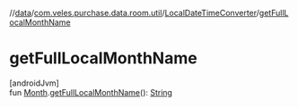 //[data](../../../index.md)/[com.veles.purchase.data.room.util](../index.md)/[LocalDateTimeConverter](index.md)/[getFullLocalMonthName](get-full-local-month-name.md)

# getFullLocalMonthName

[androidJvm]\
fun [Month](https://developer.android.com/reference/kotlin/java/time/Month.html).[getFullLocalMonthName](get-full-local-month-name.md)(): [String](https://kotlinlang.org/api/latest/jvm/stdlib/kotlin/-string/index.html)
